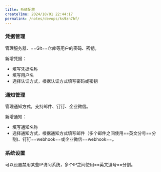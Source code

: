 ```yaml
---
title: 系统配置
createTime: 2024/10/01 22:44:17
permalink: /notes/devops/ks9zn7hf/
---
```

### 凭据管理

管理服务器、==Git==仓库等用户的密码、密钥。

新增凭据：
 - 填写凭据名称
 - 填写用户名
 - 选择认证方式，根据认证方式填写密码或密钥


### 通知管理

管理通知方式，支持邮件、钉钉、企业微信。

新增通知：
 - 填写通知名称
 - 选择通知方式，根据通知方式填写邮件（多个邮件之间使用==英文分号==分割)、钉钉==webhook==或企业微信==webhook==。

### 系统设置

可以设置禁用某些IP访问系统，多个IP之间使用==英文逗号==分割。
